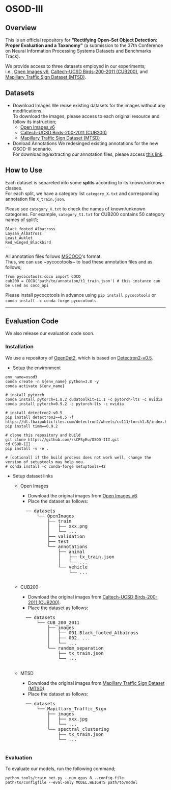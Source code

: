 # OSOD-III 


## Overview
This is an official repository for **"Rectifying Open-Set Object Detection: Proper Evaluation and a Taxonomy"** (a submission to the 37th Conference on Neural Information Processing Systems Datasets and Benchmarks Track).

We provide access to three datasets employed in our experiments;  
i.e., [Open Images v6](https://storage.googleapis.com/openimages/web/download_v6.html), [Caltech-UCSD Birds-200-2011 (CUB200)](https://www.vision.caltech.edu/datasets/cub_200_2011/), and [Mapillary Traffic Sign Dataset (MTSD)](https://www.mapillary.com/dataset/trafficsign).


## Datasets
- Download Images
    We reuse existing datasets for the images without any modifications.  
    To download the images, please access to each original resource and follow its instruction;
    - [Open Images v6](https://storage.googleapis.com/openimages/web/download_v6.html)
    - [Caltech-UCSD Birds-200-2011 (CUB200)](https://www.vision.caltech.edu/datasets/cub_200_2011/)
    - [Mapillary Traffic Sign Dataset (MTSD)](https://www.mapillary.com/dataset/trafficsign)
- Donload Annotations
    We redesinged existing annotations for the new OSOD-III scenario.  
    For downloading/extracting our annotation files, please access [this link](https://www.dropbox.com/sh/ciw4dhy4dpcqptb/AACxgUcoT4cYfUCIQKfRB-INa?dl=0).


## How to Use
Each dataset is separeted into some **splits** according to its known/unknown classes.  
For each split, we have a category list ```category_X.txt``` and corresponding annotation file ```X_train.json```.

Please see ```category_X.txt``` to check the names of known/unknown categories.
For example, ```category_t1.txt``` for CUB200 contains 50 category names of split1;
```
Black_footed_Albatross
Laysan_Albatross
Least_Auklet
Red_winged_Blackbird
...
```

All annotation files follows [MSCOCO](https://cocodataset.org/#home)'s format.  
Thus, we can use ~pycocotools~ to load these annotation files and as follows;
```
from pycocotools.coco import COCO
cub200 = COCO('path/to/annotaion/t1_train.json') # this instance can be used as coco_api
```
Please install pycocotools in advance using `pip install pycocotools` or `conda install -c conda-forge pycocotools`.

---

## Evaluation Code
We also release our evaluation code soon.

### Installation
We use a repository of [OpenDet2](https://github.com/csuhan/opendet2), which is based on [Detectron2-v0.5](https://github.com/facebookresearch/detectron2/tree/v0.5).  

- Setup the environment
```
env_name=osod3
conda create -n ${env_name} python=3.8 -y
conda activate ${env_name}

# install pytorch
conda install pytorch=1.8.2 cudatoolkit=11.1 -c pytorch-lts -c nvidia
conda install pytorch=0.9.2 -c pytorch-lts -c nvidia

# install detectron2-v0.5
pip install detectron2==0.5 -f https://dl.fbaipublicfiles.com/detectron2/wheels/cu111/torch1.8/index.html
pip install timm==0.9.2

# clone this repository and build
git clone https://github.com/rsCPSyEu/OSOD-III.git
cd OSOD-III
pip install -v -e .

# [optional] if the build process does not work well, change the version of setuptools may help you.
# conda install -c conda-forge setuptools=42
```

- Setup dataset links
    - Open Images
        - Download the original images from [Open Images v6](https://storage.googleapis.com/openimages/web/download_v6.html).
        - Place the dataset as follows:
        <pre>
        ── datasets
            └── OpenImages
                ├── train
                │   ├── xxx.png
                │   └── ...
                ├── validation
                ├── test
                └── annotations
                    ├── animal
                    │   ├── tx_train.json
                    │   └── ...
                    └── vehicle
                        └── ...
        </pre>

    - CUB200
        - Download the original images from [Caltech-UCSD Birds-200-2011 (CUB200)](https://www.vision.caltech.edu/datasets/cub_200_2011/).
        - Place the dataset as follows:
        <pre>
        ── datasets
            └── CUB_200_2011
                ├── images
                │   ├── 001.Black_footed_Albatross
                │   ├── 002. ...
                │   └── ...
                └── random_separation
                    ├── tx_train.json
                    └── ...
        </pre>

    - MTSD
        - Download the original images from [Mapillary Traffic Sign Dataset (MTSD)](https://www.mapillary.com/dataset/trafficsign).
        - Place the dataset as follows:
        <pre>
        ── datasets
            └── Mapillary_Traffic_Sign
                ├── images
                │   ├── xxx.jpg
                │   └── ...
                └── spectral_clustering
                    ├── tx_train.json
                    └── ...
        </pre>

### Evaluation
To evaluate our models, run the following command;
```
python tools/train_net.py --num_gpus 8 --config-file path/to/configfile --eval-only MODEL.WEIGHTS path/to/model
```
